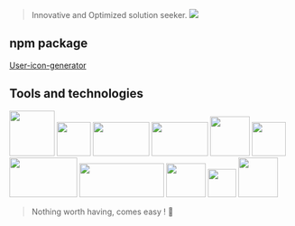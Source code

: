 > Innovative and Optimized solution seeker.
![](https://c4.wallpaperflare.com/wallpaper/836/933/123/keep-calm-coder-programming-code-wallpaper-preview.jpg)



<!--


Here are some ideas to get you started:


- ⚡ Fun fact : 
-->


## npm package
 <a href=https://www.npmjs.com/package/user-icon-generator> User-icon-generator
</a>

## Tools and technologies 
<p float="left">
<img   width="80" height="80" src="https://encrypted-tbn0.gstatic.com/images?q=tbn%3AANd9GcRGzHyBI-yMU1fhVaD6fdKdYukIESV0zHNOjw&usqp=CAU">
<img  width="60" height="60" src="https://miro.medium.com/max/1200/1*yYN3pRB9mGS-IG_-agqDvA.png">
 <img  width="100" height="60" src="https://miro.medium.com/max/1400/1*9AbbVli10NreTXCpiVYEOQ.png">
 <img width="100" height="60" src=https://www.freepnglogos.com/uploads/logo-mysql-png/logo-mysql-mysql-logo-png-images-are-download-crazypng-21.png>
 <img  width="70" height="70" src="https://infinapps.com/wp-content/uploads/2018/10/mongodb-logo-256x300.png">
  <img width="60" height="60" src="https://miro.medium.com/max/320/0*_rAD9NgK7l6KSlNc.png">
   <img width="120" height="70" src="https://www.freecodecamp.org/news/content/images/size/w2000/2019/11/cover-pic.jpeg">
   
   <img width="150" height="60" src="https://images.squarespace-cdn.com/content/v1/56b8dfcf62cd94ec072ddb33/1547134228418-XO27PTIE8BYNJCK3K7LS/htlm+css+and+js+logo.png">

 <img width="70" height="60" src="https://pngimg.com/uploads/linux/linux_PNG51.png">
 <img  width="50" height="50" src="https://theindianwire.com/wp-content/uploads/2018/06/CBuilder-logo.png">

 <img  width="70" height="70" src="https://www.joinideas.org/wp-content/uploads/2017/06/python-logo.png">

</p>

 > Nothing worth having, comes easy !  🔶
 
